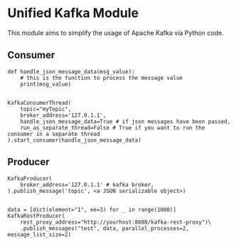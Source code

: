 # Unified Kafka Module

This module aims to simplify the usage of Apache Kafka via Python code.

## Consumer
    
    def handle_json_message_data(msg_value):
        # this is the function to process the message value
        print(msg_value)


    KafkaConsumerThread(
        topic="myTopic",
        broker_address='127.0.1.1',
        handle_json_message_data=True # if json messages have been passed,
        run_as_separate_thread=False # True if you want to run the consumer in a separate thread
    ).start_consumer(handle_json_message_data)


    
## Producer

    KafkaProducer(
        broker_address='127.0.1.1' # kafka broker,
    ).publish_message('topic', <a JSON serializable object>)
    
    
    data = [dict(element="1", ee=3) for _ in range(1000)]
    KafkaRestProducer(
        rest_proxy_address="http://yourhost:8080/kafka-rest-proxy")\
        .publish_messages("test", data, parallel_processes=2, message_list_size=2)

